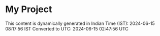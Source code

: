 # My Project

This content is dynamically generated in Indian Time (IST): 2024-06-15 08:17:56 IST
Converted to UTC: 2024-06-15 02:47:56 UTC
